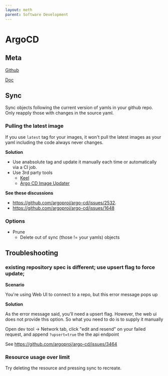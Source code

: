 ```yaml
---
layout: meth
parent: Software Development
---
```


# ArgoCD

## Meta

[Github](https://github.com/argoproj/argo-cd/)

[Doc](https://argo-cd.readthedocs.io/en/stable/)

## Sync

Sync objects following the current version of yamls in your github repo. Only reapply those with changes in the source yaml. 

### Pulling the latest image

If you use `latest` tag for your images, it won't pull the latest images as your yaml including the code always never changes. 

**Solution**

- Use anabsolute tag and update it manually each time or automatically via a CI job. 
- Use 3rd party tools
	- [Keel](https://keel.sh/)
	- [Argo CD Image Updater](https://argocd-image-updater.readthedocs.io)

**See these discussions**

- <https://github.com/argoproj/argo-cd/issues/2532>.
- <https://github.com/argoproj/argo-cd/issues/1648>

### Options

- Prune
	- Delete out of sync (those != your yamls) objects

## Troubleshooting

### existing repository spec is different; use upsert flag to force update;

**Scenario**

You're using Web UI to connect to a repo, but this error message pops up

**Solution**

As the error message said, you'll need a upsert flag. However, the web ui does not provide this option. So what you need to do is to supply it manually

Open dev tool -> Network tab, click "edit and resend" on your failed request, and append `?upsert=true` the the api endpoint

See <https://github.com/argoproj/argo-cd/issues/3464>

### Resource usage over limit

Try deleting the resource and pressing sync to recreate.